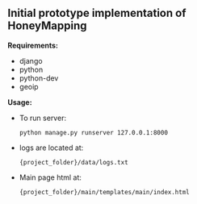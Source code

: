 Initial prototype implementation of HoneyMapping
------------------

**Requirements:**
-	django
-	python
-	python-dev
-	geoip

**Usage:**
-	To run server:
	```
	python manage.py runserver 127.0.0.1:8000
	```

-	logs are located at:
	```
	{project_folder}/data/logs.txt
	```

-	Main page html at:
	```
	{project_folder}/main/templates/main/index.html
	```
